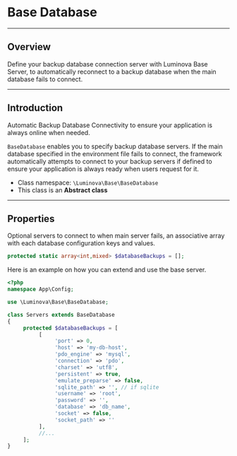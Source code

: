 # Base Database

***

## Overview

Define your backup database connection server with Luminova Base Server, to automatically reconnect to a backup database when the main database fails to connect.

***

## Introduction

Automatic Backup Database Connectivity to ensure your application is always online when needed.

`BaseDatabase` enables you to specify backup database servers. If the main database specified in the environment file fails to connect, the framework automatically attempts to connect to your backup servers if defined to ensure your application is always ready when users request for it.

* Class namespace: `\Luminova\Base\BaseDatabase`
* This class is an **Abstract class**

***

## Properties

Optional servers to connect to when main server fails, an associative array with each database configuration keys and values.

```php
protected static array<int,mixed> $databaseBackups = [];
```

Here is an example on how you can extend and use the base server.

```php 
<?php 
namespace App\Config;

use \Luminova\Base\BaseDatabase;

class Servers extends BaseDatabase
{
     protected $databaseBackups = [
          [
               'port' => 0,
               'host' => 'my-db-host',
               'pdo_engine' => 'mysql',
               'connection' => 'pdo',
               'charset' => 'utf8',
               'persistent' => true,
               'emulate_preparse' => false,
               'sqlite_path' => '', // if sqlite
               'username' => 'root',
               'password' => '',
               'database' => 'db_name',
               'socket' => false,
               'socket_path' => ''
          ],
          //...
     ];
}
```
